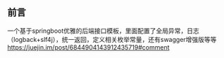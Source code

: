 ## 前言
一个基于springboot优雅的后端接口模板，里面配置了全局异常，日志（logback+slf4j），统一返回，定义相关枚举常量，还有swagger增强版等等
https://juejin.im/post/6844904143912435719#comment
